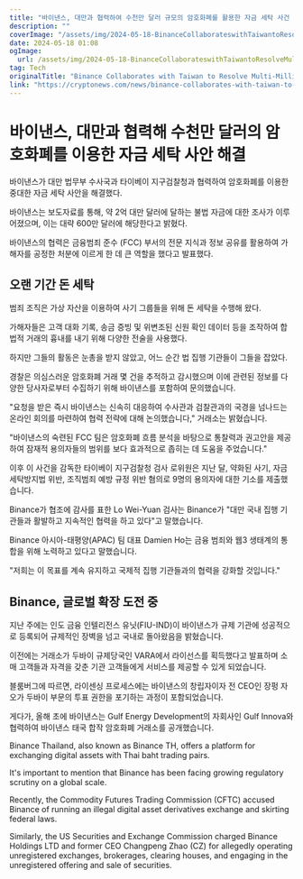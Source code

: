 ```yaml
---
title: "바이낸스, 대만과 협력하여 수천만 달러 규모의 암호화폐를 활용한 자금 세탁 사건 해결에 나섰습니다"
description: ""
coverImage: "/assets/img/2024-05-18-BinanceCollaborateswithTaiwantoResolveMulti-MillionCrypto-AssistedMoneyLaunderingCase_thumbnail.png"
date: 2024-05-18 01:08
ogImage: 
  url: /assets/img/2024-05-18-BinanceCollaborateswithTaiwantoResolveMulti-MillionCrypto-AssistedMoneyLaunderingCase_thumbnail.png
tag: Tech
originalTitle: "Binance Collaborates with Taiwan to Resolve Multi-Million Crypto-Assisted Money Laundering Case"
link: "https://cryptonews.com/news/binance-collaborates-with-taiwan-to-resolve-multi-million-crypto-assisted-money-laundering-case.htm"
---
```



# 바이낸스, 대만과 협력해 수천만 달러의 암호화폐를 이용한 자금 세탁 사안 해결

바이낸스가 대만 법무부 수사국과 타이베이 지구검찰청과 협력하여 암호화폐를 이용한 중대한 자금 세탁 사안을 해결했다.

바이낸스는 보도자료를 통해, 약 2억 대만 달러에 달하는 불법 자금에 대한 조사가 이루어졌으며, 이는 대략 600만 달러에 해당한다고 밝혔다.

바이낸스의 협력은 금융범죄 준수 (FCC) 부서의 전문 지식과 정보 공유를 활용하여 가해자를 공정한 처분에 이르게 한 데 큰 역할을 했다고 발표했다.

<div class="content-ad"></div>

## 오랜 기간 돈 세탁

범죄 조직은 가상 자산을 이용하여 사기 그룹들을 위해 돈 세탁을 수행해 왔다.

가해자들은 고객 대화 기록, 송금 증빙 및 위변조된 신원 확인 데이터 등을 조작하여 합법적 거래의 흉내를 내기 위해 다양한 전술을 사용했다.

하지만 그들의 활동은 눈총을 받지 않았고, 어느 순간 법 집행 기관들이 그들을 잡았다.

<div class="content-ad"></div>

경찰은 의심스러운 암호화폐 거래 몇 건을 추적하고 감시했으며 이에 관련된 정보를 다양한 당사자로부터 수집하기 위해 바이낸스를 포함하여 문의했습니다.

"요청을 받은 즉시 바이낸스는 신속히 대응하여 수사관과 검찰관과의 국경을 넘나드는 온라인 회의를 마련하여 협력 전략에 대해 논의했습니다," 거래소는 밝혔습니다.

"바이낸스의 숙련된 FCC 팀은 암호화폐 흐름 분석을 바탕으로 통찰력과 권고안을 제공하여 잠재적 용의자들의 범위를 보다 효과적으로 좁히는 데 도움을 주었습니다."

이후 이 사건을 감독한 타이베이 지구검찰청 검사 로위원은 지난 달, 약화된 사기, 자금세탁방지법 위반, 조직범죄 예방 규정 위반 혐의로 9명의 용의자에 대한 기소를 제출했습니다.

<div class="content-ad"></div>

Binance가 협조에 감사를 표한 Lo Wei-Yuan 검사는 Binance가 "대만 국내 집행 기관들과 활발하고 지속적인 협력을 하고 있다"고 말했습니다.

Binance 아시아-태평양(APAC) 팀 대표 Damien Ho는 금융 범죄와 웹3 생태계의 통합을 위해 노력하고 있다고 말했습니다.

"저희는 이 목표를 계속 유지하고 국제적 집행 기관들과의 협력을 강화할 것입니다."

## Binance, 글로벌 확장 도전 중

<div class="content-ad"></div>

지난 주에는 인도 금융 인텔리전스 유닛(FIU-IND)이 바이낸스가 규제 기관에 성공적으로 등록되어 규제적인 장벽을 넘고 국내로 돌아왔음을 밝혔습니다.

이전에는 거래소가 두바이 규제당국인 VARA에서 라이선스를 획득했다고 발표하며 소매 고객들과 자격을 갖춘 기관 고객들에게 서비스를 제공할 수 있게 되었습니다. 

블룸버그에 따르면, 라이센싱 프로세스에는 바이낸스의 창립자이자 전 CEO인 장펑 자오가 두바이 부문의 투표 권한을 포기하는 과정이 포함되었습니다.

게다가, 올해 초에 바이낸스는 Gulf Energy Development의 자회사인 Gulf Innova와 협력하여 바이낸스 태국 합작 암호화폐 거래소를 공개했습니다.

<div class="content-ad"></div>

Binance Thailand, also known as Binance TH, offers a platform for exchanging digital assets with Thai baht trading pairs. 

It's important to mention that Binance has been facing growing regulatory scrutiny on a global scale. 

Recently, the Commodity Futures Trading Commission (CFTC) accused Binance of running an illegal digital asset derivatives exchange and skirting federal laws. 

Similarly, the US Securities and Exchange Commission charged Binance Holdings LTD and former CEO Changpeng Zhao (CZ) for allegedly operating unregistered exchanges, brokerages, clearing houses, and engaging in the unregistered offering and sale of securities.